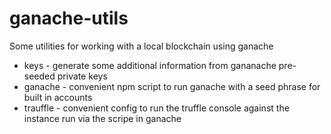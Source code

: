 # ganache-utils

Some utilities for working with a local blockchain using ganache

* keys - generate some additional information from gananache pre-seeded private keys
* ganache - convenient npm script to run ganache with a seed phrase for built in accounts
* trauffle - convenient config to run the truffle console against the instance run via the scripe in ganache


